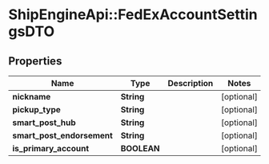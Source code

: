 # ShipEngineApi::FedExAccountSettingsDTO

## Properties
Name | Type | Description | Notes
------------ | ------------- | ------------- | -------------
**nickname** | **String** |  | [optional] 
**pickup_type** | **String** |  | [optional] 
**smart_post_hub** | **String** |  | [optional] 
**smart_post_endorsement** | **String** |  | [optional] 
**is_primary_account** | **BOOLEAN** |  | [optional] 


